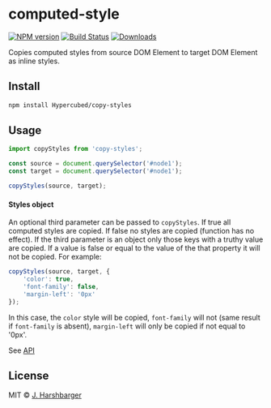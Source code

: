 # computed-style

[![NPM version][npm-image]][npm-url]
[![Build Status][travis-image]][travis-url]
[![Downloads][download-badge]][npm-url]

Copies computed styles from source DOM Element to target DOM Element as inline styles.

## Install

```sh
npm install Hypercubed/copy-styles
```

## Usage

```js
import copyStyles from 'copy-styles';

const source = document.querySelector('#node1');
const target = document.querySelector('#node1');

copyStyles(source, target);
```

#### Styles object

An optional third parameter can be passed to `copyStyles`.  If true all computed styles are copied.  If false no styles are copied (function has no effect).  If the third parameter is an object only those keys with a truthy value are copied. If a value is false or equal to the value of the that property it will not be copied.  For example:

```js
copyStyles(source, target, {
	'color': true,
	'font-family': false,
	'margin-left': '0px'
});
```

In this case, the `color` style will be copied, `font-family` will not (same result if `font-family` is absent), `margin-left` will only be copied if not equal to '0px'.

See [API](API.md)

## License

MIT © [J. Harshbarger](http://github.com/Hypercubed)

[npm-url]: https://npmjs.org/package/copy-styles
[npm-image]: https://img.shields.io/npm/v/copy-styles.svg?style=flat-square

[travis-url]: https://travis-ci.org/Hypercubed/copy-styles
[travis-image]: https://img.shields.io/travis/Hypercubed/copy-styles.svg?style=flat-square

[download-badge]: http://img.shields.io/npm/dm/copy-styles.svg?style=flat-square
